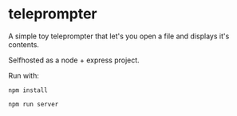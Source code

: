 # teleprompter

A simple toy teleprompter that let's you open a file and displays it's contents.

Selfhosted as a node + express project.

Run with:

`npm install`

`npm run server`